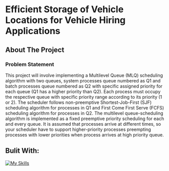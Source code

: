 ﻿# Efficient Storage of Vehicle Locations for Vehicle Hiring Applications
 
<!-- introduction -->
## About The Project

### Problem Statement
This project will involve implementing a Multilevel Queue (MLQ) scheduling algorithm with two queues, system processes queue numbered as Q1 and batch processes queue numbered as Q2 with specific assigned priority for each queue (Q1 has a higher priority than Q2). Each process must occupy the respective queue with specific priority range according to its priority (1 or 2). The scheduler follows non-preemptive Shortest-Job-First (SJF) scheduling algorithm for processes in Q1 and First Come First Serve (FCFS) scheduling algorithm for processes in Q2. The multilevel queue-scheduling algorithm is implemented as a fixed preemptive priority scheduling for each and every queue. It is assumed that processes arrive at different times, so your scheduler have to support higher-priority processes preempting processes with lower priorities when process arrives at high priority queue.

<!-- technology -->
## Bulit With:
[![My Skills](https://skillicons.dev/icons?i=java)](https://skillicons.dev)

